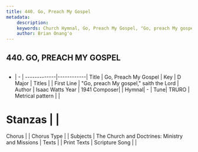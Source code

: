 ```yaml
---
title: 440. Go, Preach My Gospel
metadata:
    description: 
    keywords: Church Hymnal, Go, Preach My Gospel, "Go, preach My gospel," saith the Lord, 
    author: Brian Onang'o
---
```



## 440. GO, PREACH MY GOSPEL

```txt

```

- |   -  |
-------------|------------|
Title | Go, Preach My Gospel |
Key | D Major |
Titles |  |
First Line | "Go, preach My gospel," saith the Lord |
Author | Isaac Watts
Year | 1941
Composer|  |
Hymnal|  - |
Tune| TRURO |
Metrical pattern | |
# Stanzas |  |
Chorus |  |
Chorus Type |  |
Subjects | The Church and Doctrines: Ministry and Missions |
Texts |  |
Print Texts | 
Scripture Song |  |
  
